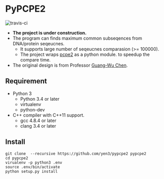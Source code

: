 # PyPCPE2

![travis-ci](https://travis-ci.org/yen3/pypcpe2.svg?branch=master)

* **The project is under construction.**
* The program can finds maximum common subseqences from DNA/protein seqeucnes.
  * It supports large number of seqeucnes comparasion (>= 100000).
  * The project wraps [pcpe2](https://github.com/yen3/pcpe2) as a python module.
    to speedup the compare time.
* The original design is from Professor [Guang-Wu Chen](http://rcevi.cgu.edu.tw/files/14-1065-4045,r639-1.php).

## Requirement

* Python 3
  * Python 3.4 or later
  * virtualenv
  * python-dev
* C++ compiler with C++11 support.
  * gcc 4.8.4 or later
  * clang 3.4 or later

## Install

```
git clone  --recursive https://github.com/yen3/pypcpe2 pypcpe2
cd pypcpe2
virualenv -p python3 .env
source .env/bin/activate
python setup.py install
```
